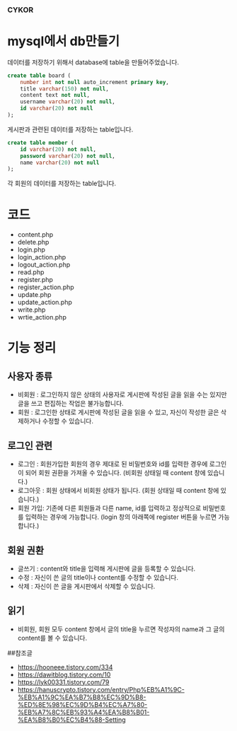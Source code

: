 ### CYKOR
# mysql에서 db만들기
데이터를 저장하기 위해서 database에 table을 만들어주었습니다.
```sql
create table board (
    number int not null auto_increment primary key,
    title varchar(150) not null,
    content text not null,
    username varchar(20) not null,
    id varchar(20) not null
);
```
게시판과 관련된 데이터를 저장하는 table입니다.

```sql
create table member (
    id varchar(20) not null,
    password varchar(20) not null,
    name varchar(20) not null
);
```
각 회원의 데이터를 저장하는 table입니다.

# 코드
- content.php
- delete.php
- login.php
- login_action.php
- logout_action.php
- read.php
- register.php
- register_action.php
- update.php
- update_action.php
- write.php
- wrtie_action.php

# 기능 정리
## 사용자 종류
- 비회원 : 로그인하지 않은 상태의 사용자로 게시판에 작성된 글을 읽을 수는 있지만 글을 쓰고 편집하는 작업은 불가능합니다.
- 회원 : 로그인한 상태로 게시판에 작성된 글을 읽을 수 있고, 자신이 작성한 글은 삭제하거나 수정할 수 있습니다.  

## 로그인 관련
- 로그인 : 회원가입한 회원의 경우 제대로 된 비밀번호와 id를 입력한 경우에 로그인이 되어 회원 권환을 가져올 수 있습니다. (비회원 상태일 때 content 창에 있습니다.)
- 로그아웃 : 회원 상태에서 비회원 상태가 됩니다. (회원 상태일 때 content 창에 있습니다.)
- 회원 가입: 기존에 다른 회원들과 다른 name, id를 입력하고 정상적으로 비밀번호를 입력하는 경우에 가능합니다. (login 창의 아래쪽에 register 버튼을 누르면 가능합니다.)

## 회원 권환
- 글쓰기 : content와 title을 입력해 게시판에 글을 등록할 수 있습니다.
- 수정 : 자신이 쓴 글의 title이나 content를 수정할 수 있습니다.
- 삭제 : 자신이 쓴 글을 게시판에서 삭제할 수 있습니다.

## 읽기
- 비회원, 회원 모두 content 창에서 글의 title을 누르면 작성자의 name과 그 글의 content를 볼 수 있습니다.

##참조글
- https://hooneee.tistory.com/334
- https://dawitblog.tistory.com/10
- https://lyk00331.tistory.com/79
- https://hanuscrypto.tistory.com/entry/Php%EB%A1%9C-%EB%A1%9C%EA%B7%B8%EC%9D%B8-%ED%8E%98%EC%9D%B4%EC%A7%80-%EB%A7%8C%EB%93%A4%EA%B8%B01-%EA%B8%B0%EC%B4%88-Setting
